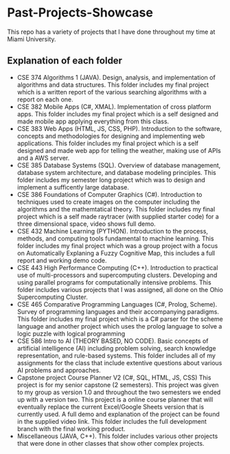 # Past-Projects-Showcase
This repo has a variety of projects that I have done throughout my time at Miami University.

## Explanation of each folder
- CSE 374 Algorithms 1 (JAVA). Design, analysis, and implementation of algorithms and data structures. This folder includes my final project which is a written report of the various searching algorithms with a report on each one.
- CSE 382 Mobile Apps (C#, XMAL). Implementation of cross platform apps. This folder includes my final project which is a self designed and made mobile app applying everything from this class.
- CSE 383 Web Apps (HTML, JS, CSS, PHP). Introduction to the software, concepts and methodologies for designing and implementing web applications. This folder includes my final project which is a self designed and made web app for telling the weather, making use of APIs and a AWS server. 
- CSE 385 Database Systems (SQL). Overview of database management, database system architecture, and database modeling principles. This folder includes my semester long project which was to design and implement a sufficently large database.
- CSE 386 Foundations of Computer Graphics (C#). Introduction to techniques used to create images on the computer including the algorithms and the mathemtatical theory. This folder includes my final project which is a self made raytracer (with supplied starter code) for a three dimensional space, video shows full demo.
-  CSE 432 Machine Learning (PYTHON). Introduction to the process, methods, and computing tools fundamental to machine learning. This folder includes my final project which was a group project with a focus on Automatically Explaning a Fuzzy Cognitive Map, this includes a full report and working demo code.
-  CSE 443 High Performance Computing (C++). Introduction to practical use of multi-processors and supercomputing clusters. Developing and using parallel programs for computationally intensive problems. This folder includes various projects that I was assigned, all done on the Ohio Supercomputing Cluster.
-  CSE 465 Comparative Programming Languages (C#, Prolog, Scheme). Survey of programming languages and their accompanying paradigms. This folder includes my final project which is a C# parser for the scheme language and another project which uses the prolog language to solve a logic puzzle with logical programming
-  CSE 586 Intro to AI (THEORY BASED, NO CODE). Basic concepts of artificial intelligence (AI) including problem solving, search knowledge representation, and rule-based systems. This folder includes all of my assignments for the class that include extentive questions about various AI problems and approaches.
-  Capstone project Course Planner V2 (C#, SQL, HTML, JS, CSS) This project is for my senior capstone (2 semesters). This project was given to my group as version 1.0 and throughout the two semesters we ended up with a version two. This project is a online course planner that will eventually replace the current Excel/Google Sheets version that is currently used. A full demo and explanation of the project can be found in the supplied video link. This folder includes the full development branch with the final working product.   
-  Miscellaneous (JAVA, C++). This folder includes various other projects that were done in other classes that show other complex projects.  
